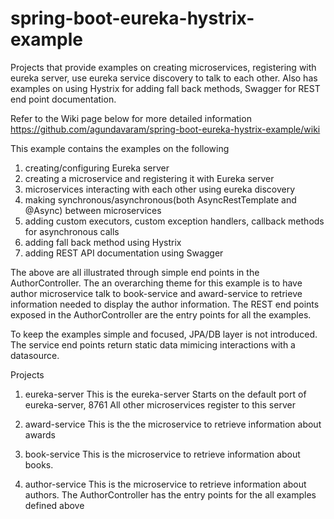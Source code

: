 # spring-boot-eureka-hystrix-example
Projects that provide examples on creating microservices, registering with eureka server, use eureka service discovery to talk to each other. Also has examples on using Hystrix for adding fall back methods, Swagger for REST end point documentation.

Refer to the Wiki page below for more detailed information
https://github.com/agundavaram/spring-boot-eureka-hystrix-example/wiki

This example contains the examples on the following

1. creating/configuring Eureka server
2. creating a microservice and registering it with Eureka server
3. microservices interacting with each other using eureka discovery
4. making synchronous/asynchronous(both AsyncRestTemplate and @Async) between microservices
5. adding custom executors, custom exception handlers, callback methods for asynchronous calls
6. adding fall back method using Hystrix
7. adding REST API documentation using Swagger

The above are all illustrated through simple end points in the AuthorController. The an overarching theme for this example is to have author microservice 
talk to book-service and award-service to retrieve information needed to display the author information. The REST end points exposed in the AuthorController 
are the entry points for all the examples. 

To keep the examples simple and focused, JPA/DB layer is not introduced. The service end points return static data mimicing interactions with a datasource.

Projects

1. eureka-server
   This is the eureka-server
   Starts on the default port of eureka-server, 8761
   All other microservices register to this server
   
2. award-service
   This is the the microservice to retrieve information about awards
   
3. book-service
   This is the microservice to retrieve information about books.
   
4. author-service
   This is the microservice to retrieve information about authors. The AuthorController has the entry points for the all examples defined above
   
